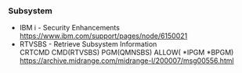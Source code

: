 ### Subsystem
+ IBM i - Security Enhancements\
  https://www.ibm.com/support/pages/node/6150021
+ RTVSBS - Retrieve Subsystem Information\
  CRTCMD CMD(RTVSBS) PGM(QMNSBS) ALLOW( *IPGM *BPGM)\
  https://archive.midrange.com/midrange-l/200007/msg00556.html
